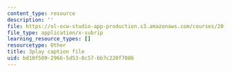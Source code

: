 ```yaml
---
content_type: resource
description: ''
file: https://ol-ocw-studio-app-production.s3.amazonaws.com/courses/20-219-becoming-the-next-bill-nye-writing-and-hosting-the-educational-show-january-iap-2015/bd10f50929665d538c57bb7c220f7086_AjK2zF9yN0k.vtt
file_type: application/x-subrip
learning_resource_types: []
resourcetype: Other
title: 3play caption file
uid: bd10f509-2966-5d53-8c57-bb7c220f7086
---
```

